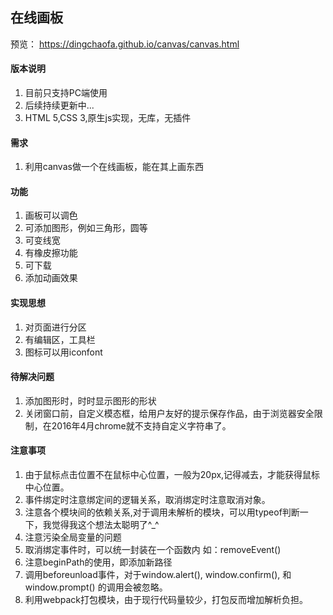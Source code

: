 ## 在线画板  
预览： https://dingchaofa.github.io/canvas/canvas.html
#### 版本说明
1. 目前只支持PC端使用  
2. 后续持续更新中...
3. HTML 5,CSS 3,原生js实现，无库，无插件

#### 需求
1. 利用canvas做一个在线画板，能在其上画东西

#### 功能
1. 画板可以调色
2. 可添加图形，例如三角形，圆等
3. 可变线宽
4. 有橡皮擦功能
5. 可下载
6. 添加动画效果

#### 实现思想
1. 对页面进行分区
2. 有编辑区，工具栏
3. 图标可以用iconfont

#### 待解决问题
1. 添加图形时，时时显示图形的形状
2. 关闭窗口前，自定义模态框，给用户友好的提示保存作品，由于浏览器安全限制，在2016年4月chrome就不支持自定义字符串了。

#### 注意事项
1. 由于鼠标点击位置不在鼠标中心位置，一般为20px,记得减去，才能获得鼠标中心位置。
2. 事件绑定时注意绑定间的逻辑关系，取消绑定时注意取消对象。
3. 注意各个模块间的依赖关系,对于调用未解析的模块，可以用typeof判断一下，我觉得我这个想法太聪明了^_^
4. 注意污染全局变量的问题
5. 取消绑定事件时，可以统一封装在一个函数内 如：removeEvent()
6. 注意beginPath的使用，即添加新路径
7. 调用beforeunload事件，对于window.alert(), window.confirm(), 和 window.prompt() 的调用会被忽略。
8. 利用webpack打包模块，由于现行代码量较少，打包反而增加解析负担。
